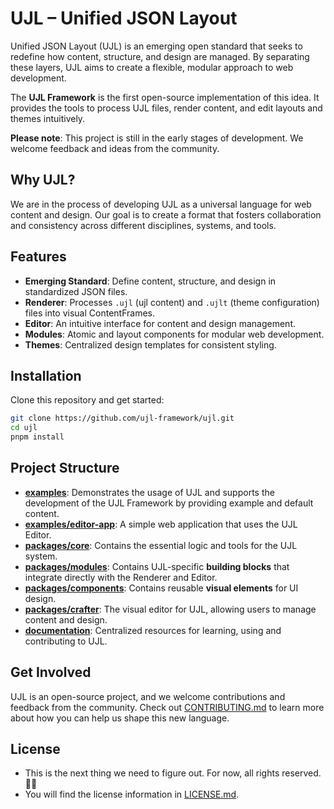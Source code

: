 # UJL – Unified JSON Layout

Unified JSON Layout (UJL) is an emerging open standard that seeks to redefine how content, structure, and design are managed. By separating these layers, UJL aims to create a flexible, modular approach to web development.

The **UJL Framework** is the first open-source implementation of this idea. It provides the tools to process UJL files, render content, and edit layouts and themes intuitively.

__Please note__: This project is still in the early stages of development. We welcome feedback and ideas from the community.

## Why UJL?
We are in the process of developing UJL as a universal language for web content and design. Our goal is to create a format that fosters collaboration and consistency across different disciplines, systems, and tools.

## Features
- **Emerging Standard**: Define content, structure, and design in standardized JSON files.
- **Renderer**: Processes `.ujl` (ujl content) and `.ujlt` (theme configuration) files into visual ContentFrames.
- **Editor**: An intuitive interface for content and design management.
- **Modules**: Atomic and layout components for modular web development.
- **Themes**: Centralized design templates for consistent styling.

## Installation
Clone this repository and get started:
```bash
git clone https://github.com/ujl-framework/ujl.git
cd ujl
pnpm install
```

## Project Structure

- **[examples](examples)**: Demonstrates the usage of UJL and supports the development of the UJL Framework by providing example and default content.
- **[examples/editor-app](examples/editor-app)**: A simple web application that uses the UJL Editor.
- **[packages/core](packages/core)**: Contains the essential logic and tools for the UJL system.
- **[packages/modules](packages/modules)**: Contains UJL-specific **building blocks** that integrate directly with the Renderer and Editor.
- **[packages/components](packages/components)**: Contains reusable **visual elements** for UI design.
- **[packages/crafter](packages/crafter)**: The visual editor for UJL, allowing users to manage content and design.
- **[documentation](documentation)**: Centralized resources for learning, using and contributing to UJL.

## Get Involved
UJL is an open-source project, and we welcome contributions and feedback from the community. Check out [CONTRIBUTING.md](CONTRIBUTING.md) to learn more about how you can help us shape this new language.

## License
- This is the next thing we need to figure out. For now, all rights reserved. 🤷‍♂️ 
- You will find the license information in [LICENSE.md](LICENSE.md).
